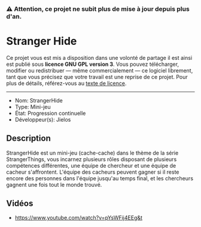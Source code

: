 ### **⚠️ Attention, ce projet ne subit plus de mise à jour depuis plus d'an.**

# Stranger Hide
Ce projet vous est mis a disposition dans une volonté de partage il est ainsi est publié sous **licence GNU GPL version 3**. Vous pouvez télécharger, modifier ou redistribuer — même commercialement — ce logiciel librement, tant que vous précisez que votre travail est une reprise de ce projet. 
Pour plus de détails, référez-vous au [texte de licence](LICENSE).

---
- Nom: StrangerHide
- Type: Mini-jeu
- État: Progression continuelle
- Développeur(s): Jielos

## Description
StrangerHide est un mini-jeu (cache-cache) dans le thème de la série StrangerThings, vous incarnez plusieurs rôles disposant de plusieurs compétences différentes, une équipe de chercheur et une équipe de cacheur s'affrontent. L'équipe des cacheurs peuvent gagner si il reste encore des personnes dans l'équipe jusqu'au temps final, et les chercheurs gagnent une fois tout le monde trouvé.

## Vidéos
- https://www.youtube.com/watch?v=pYsWFij4EEg&t
